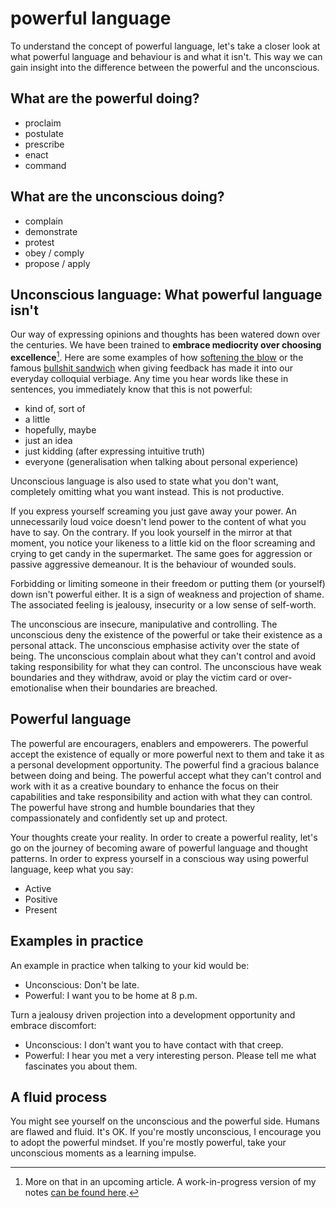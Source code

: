 # powerful language


To understand the concept of powerful language, let's take a closer look at what powerful language and behaviour is and what it isn't. This way we can gain insight into the difference between the powerful and the unconscious.
<!--more-->

## What are the powerful doing?

- proclaim
- postulate
- prescribe
- enact
- command

## What are the unconscious doing?

- complain
- demonstrate
- protest
- obey / comply
- propose / apply

## Unconscious language: What powerful language isn't

Our way of expressing opinions and thoughts has been watered down over the centuries. We have been trained to **embrace mediocrity over choosing excellence**[^1]. Here are some examples of how [softening the blow](https://www.merriam-webster.com/dictionary/cushion%2Fsoften+the+blow ) or the famous [bullshit sandwich](https://www.linkedin.com/pulse/trouble-feedback-forget-bullshit-you-were-taught-tony-moorcroft/) when giving feedback has made it into our everyday colloquial verbiage. Any time you hear words like these in sentences, you immediately know that this is not powerful:

- kind of, sort of
- a little
- hopefully, maybe
- just an idea
- just kidding (after expressing intuitive truth)
- everyone (generalisation when talking about personal experience)

Unconscious language is also used to state what you don't want, completely omitting what you want instead. This is not productive.

If you express yourself screaming you just gave away your power. An unnecessarily loud voice doesn't lend power to the content of what you have to say. On the contrary. If you look yourself in the mirror at that moment, you notice your likeness to a little kid on the floor screaming and crying to get candy in the supermarket. The same goes for aggression or passive aggressive demeanour. It is the behaviour of wounded souls.

Forbidding or limiting someone in their freedom or putting them (or yourself) down isn't powerful either. It is a sign of weakness and projection of shame. The associated feeling is jealousy, insecurity or a low sense of self-worth.

The unconscious are insecure, manipulative and controlling. The unconscious deny the existence of the powerful or take their existence as a personal attack. The unconscious emphasise activity over the state of being. The unconscious complain about what they can't control and avoid taking responsibility for  what they can control. The unconscious have weak boundaries and they withdraw, avoid or play the victim card or over-emotionalise when their boundaries are breached.

## Powerful language

The powerful are encouragers, enablers and empowerers. The powerful accept the existence of equally or more powerful next to them and take it as a personal development opportunity. The powerful find a gracious balance between doing and being. The powerful accept what they can't control and work with it as a creative boundary to enhance the focus on their capabilities and take responsibility and action with what they can control. The powerful have strong and humble boundaries that they compassionately and confidently set up and protect.

Your thoughts create your reality. In order to create a powerful reality, let's go on the journey of becoming aware of powerful language and thought patterns. In order to express yourself in a conscious way using powerful language, keep what you say:

- Active
- Positive
- Present

## Examples in practice

An example in practice when talking to your kid would be:

- Unconscious: Don't be late.
- Powerful: I want you to be home at 8 p.m.

Turn a jealousy driven projection into a development opportunity and embrace discomfort:

- Unconscious: I don't want you to have contact with that creep.
- Powerful: I hear you met a very interesting person. Please tell me what fascinates you about them.

## A fluid process

You might see yourself on the unconscious and the powerful side. Humans are flawed and fluid. It's OK. If you're mostly unconscious, I encourage you to adopt the powerful mindset. If you're mostly powerful, take your unconscious moments as a learning impulse.

[^1]: More on that in an upcoming article. A work-in-progress version of my notes [can be found here](https://github.com/markcheret/cheret-de/issues/61).


